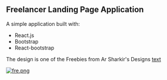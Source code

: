 ## Freelancer Landing Page Application

A simple application built with:

- React.js
- Bootstrap
- React-bootstrap

The design is one of the Freebies from Ar Sharkir's Designs
[text](https://www.arshakir.com/project/freebie-freelancer-landing-page-by-ar-shakir)

[![fre.png](https://i.postimg.cc/FzKypg5q/fre.png)](https://postimg.cc/gXfLkh0q)
